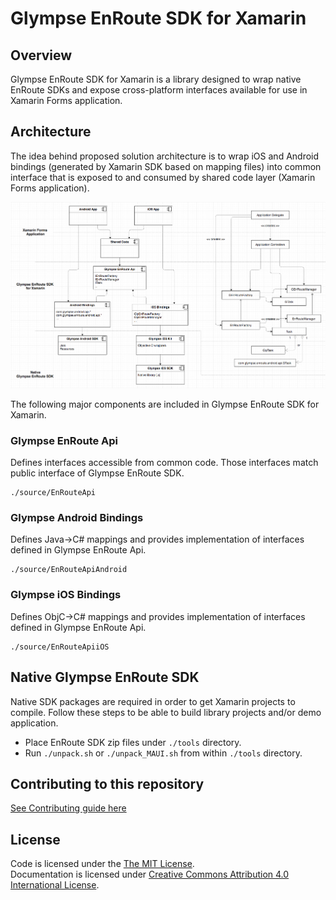 # Glympse EnRoute SDK for Xamarin

## Overview

Glympse EnRoute SDK for Xamarin is a library designed to wrap native EnRoute SDKs
and expose cross-platform interfaces available for use in Xamarin Forms application.

## Architecture

The idea behind proposed solution architecture is to wrap iOS and Android bindings
(generated by Xamarin SDK based on mapping files) into common interface that is exposed to
and consumed by shared code layer (Xamarin Forms application).

![High Level Design](./docs/images/high_level_design.png)

The following major components are included in Glympse EnRoute SDK for Xamarin.

### Glympse EnRoute Api

Defines interfaces accessible from common code. Those interfaces match
public interface of Glympse EnRoute SDK.

```
./source/EnRouteApi
```

### Glympse Android Bindings

Defines Java->C# mappings and provides implementation of interfaces defined in Glympse EnRoute Api.

```
./source/EnRouteApiAndroid
```

### Glympse iOS Bindings

Defines ObjC->C# mappings and provides implementation of interfaces defined in Glympse EnRoute Api.

```
./source/EnRouteApiiOS
```

## Native Glympse EnRoute SDK

Native SDK packages are required in order to get Xamarin projects to compile.
Follow these steps to be able to build library projects and/or demo application.

- Place EnRoute SDK zip files under ```./tools``` directory.
- Run ```./unpack.sh``` or ```./unpack_MAUI.sh``` from within ```./tools``` directory.

## Contributing to this repository

[See Contributing guide here](CONTRIBUTING.md)

## License

Code is licensed under the [The MIT License](http://opensource.org/licenses/MIT). <br>
Documentation is licensed under [Creative Commons Attribution 4.0 International License](https://creativecommons.org/licenses/by/4.0/).
